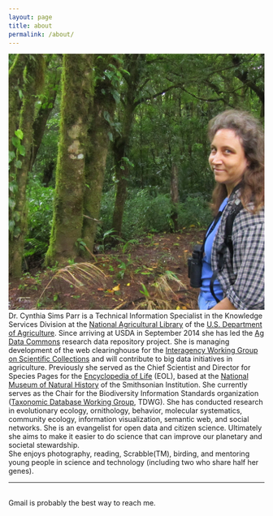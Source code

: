 ```yaml
---
layout: page
title: about
permalink: /about/
---
```


<img class="col one right" src="/img/prof_pic.jpg">

<br/>
Dr. Cynthia Sims Parr is a Technical Information Specialist in the Knowledge Services Division at the <a href="https://nal.usda.gov/">National Agricultural Library</a> of the <a href="https://usda.gov/">U.S. Department of Agriculture</a>. Since arriving at USDA in September 2014 she has led the <a href="https://data.nal.usda.gov">Ag Data Commons</a> research data repository project. She is managing development of the web clearinghouse for the <a href="https://iwgsc.nal.usda.gov">Interagency Working Group on Scientific Collections</a> and will contribute to big data initiatives in agriculture. Previously she served as the Chief Scientist and Director for Species Pages for the <a href="http://eol.org">Encyclopedia of Life</a> (EOL), based at the <a href="http://mnh.si.edu">National Museum of Natural History</a> of the Smithsonian Institution. She currently serves as the Chair for the Biodiversity Information Standards organization (<a href="http://tdwg.org">Taxonomic Database Working Group</a>, TDWG). She has conducted research in evolutionary ecology, ornithology, behavior, molecular systematics, community ecology, information visualization, semantic web, and social networks. She is an evangelist for open data and citizen science. Ultimately she aims to make it easier to do science that can improve our planetary and societal stewardship.
<br/>
She enjoys photography, reading, Scrabble(TM), birding, and mentoring young people in science and technology (including two who share half her genes).
<hr/>
<br/>
<span class="contacticon center">
	<a href="mailto:csparr@gmail.com"><i class="fa fa-envelope-square"></i></a>
	<a href="https://github.com/csparr" target="_blank"><i class="fa fa-github-square"></i></a>
	<a href="https://www.linkedin.com/in/cyndy-parr-745287" target="_blank"><i class="fa fa-linkedin-square"></i></a>
	<a href="https://twitter.com/cydparr" target="_blank"><i class="fa fa-twitter-square"></i></a>
	<a href="https://www.flickr.com/photos/cyanocorax/" target="_blank"><i class="fa fa-flickr-square"></i><a> 
	<!-- <a href="skype:cyndy.parr?call" target="_blank"><i class="fa fa-skype-square"></i></a> -->
</span>

<div class="col three caption">
	Gmail is probably the best way to reach me. 
</div>

